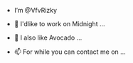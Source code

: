 -  I’m @VfvRizky


- 🌙 I'dlike to work on Midnight ...
- 🥑 I also like Avocado ...
- 📫 For while you can contact me on ...

<!---
VfvRizky/VfvRizky is a ✨ special ✨ repository because its `README.md` (this file) appears on your GitHub profile.
You can click the Preview link to take a look at your changes.
--->
